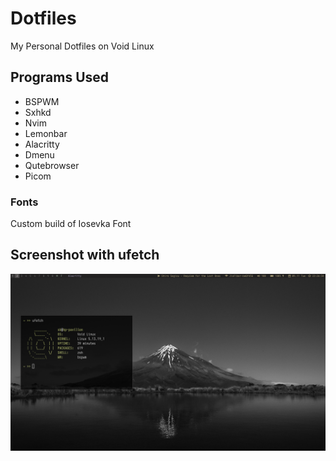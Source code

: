 # Dotfiles

My Personal Dotfiles on Void Linux

## Programs Used

* BSPWM
* Sxhkd
* Nvim
* Lemonbar
* Alacritty
* Dmenu
* Qutebrowser
* Picom

### Fonts
Custom build of Iosevka Font

## Screenshot with ufetch
![desktop-screenshot](img/desktop-screenshot.png)
